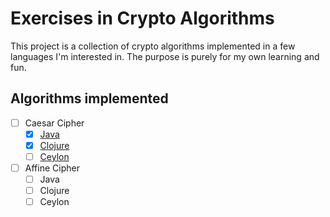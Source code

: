 # Exercises in Crypto Algorithms

This project is a collection of crypto algorithms implemented in a few languages I'm interested in. The purpose is purely for my own learning and fun.

## Algorithms implemented

- [ ] Caesar Cipher
  - [x] [Java](java/src/main/java/com/implementsblog/functional/CaesarCipher.java)
  - [x] [Clojure](clojure/functional-encryption-algorithms/src/functional\_encryption\_algorithms/caesar\_cipher.clj)
  - [ ] [Ceylon](ceylon/functional-encryption-algorithms/source/com/implementsblog/functional/CaesarCipher.ceylon)
- [ ] Affine Cipher
  - [ ] Java
  - [ ] Clojure
  - [ ] Ceylon
